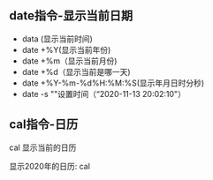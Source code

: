 ## date指令-显示当前日期

* data (显示当前时间)
* date +%Y(显示当前年份)
* date +%m（显示当前月份)
* date +%d（显示当前是哪一天)
* date +%Y-%m-%d%H:%M:%S(显示年月日时分秒)
* date -s ""设置时间（“2020-11-13 20:02:10"）

## cal指令-日历	

cal 显示当前的日历

显示2020年的日历: cal

